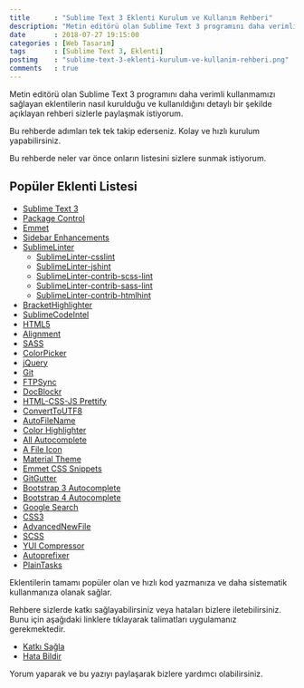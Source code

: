 ```yaml
---
title      : "Sublime Text 3 Eklenti Kurulum ve Kullanım Rehberi"
description: "Metin editörü olan Sublime Text 3 programını daha verimli kullanmamızı sağlayan eklentilerin nasıl kurulduğu ve kullanıldığını detaylı bir şekilde açıklayan rehberi sizlerle paylaşmak istiyorum."
date       : 2018-07-27 19:15:00
categories : [Web Tasarım]
tags       : [Sublime Text 3, Eklenti]
postimg    : "sublime-text-3-eklenti-kurulum-ve-kullanim-rehberi.png"
comments   : true
---
```


Metin editörü olan Sublime Text 3 programını daha verimli kullanmamızı sağlayan eklentilerin nasıl kurulduğu ve kullanıldığını detaylı bir şekilde açıklayan rehberi sizlerle paylaşmak istiyorum.

Bu rehberde adımları tek tek takip ederseniz. Kolay ve hızlı kurulum yapabilirsiniz.

Bu rehberde neler var önce onların listesini sizlere sunmak istiyorum. 

## Popüler Eklenti Listesi

- [Sublime Text 3](https://ahmetcadirci.com.tr/sublime-text-3/#sublime-text-3-kurulumu)
- [Package Control](https://ahmetcadirci.com.tr/sublime-text-3/#package-control-kurulumu)
- [Emmet](https://ahmetcadirci.com.tr/sublime-text-3/#emmet-kurulumu)
- [Sidebar Enhancements](https://ahmetcadirci.com.tr/sublime-text-3/#sidebar-enhancements-kurulumu)
- [Sublime​Linter](https://ahmetcadirci.com.tr/sublime-text-3/#sublimelinter-kurulumu)
  - [SublimeLinter-csslint](https://ahmetcadirci.com.tr/sublime-text-3/#sublimelinter-csslint-kurulumu)
  - [SublimeLinter-jshint](https://ahmetcadirci.com.tr/sublime-text-3/#sublimelinter-jshint-kurulumu)
  - [SublimeLinter-contrib-scss-lint](https://ahmetcadirci.com.tr/sublime-text-3/#sublimelinter-contrib-scss-lint-kurulumu)
  - [SublimeLinter-contrib-sass-lint](https://ahmetcadirci.com.tr/sublime-text-3/#sublimelinter-contrib-sass-lint-kurulumu)
  - [SublimeLinter-contrib-htmlhint](https://ahmetcadirci.com.tr/sublime-text-3/#sublimelinter-contrib-htmlhint-kurulumu)
- [BracketHighlighter](https://ahmetcadirci.com.tr/sublime-text-3/#brackethighlighter-kurulumu)
- [Sublime​Code​Intel](https://ahmetcadirci.com.tr/sublime-text-3/#sublimecodeintel-kurulumu)
- [HTML5](https://ahmetcadirci.com.tr/sublime-text-3/#html5-kurulumu)
- [Alignment](https://ahmetcadirci.com.tr/sublime-text-3/#alignment-kurulumu)
- [SASS](https://ahmetcadirci.com.tr/sublime-text-3/#sass-kurulumu)
- [Color​Picker](https://ahmetcadirci.com.tr/sublime-text-3/#colorpicker-kurulumu)
- [j​Query](https://ahmetcadirci.com.tr/sublime-text-3/#jquery-kurulumu)
- [Git](https://ahmetcadirci.com.tr/sublime-text-3/#git-kurulumu)
- [FTPSync](https://ahmetcadirci.com.tr/sublime-text-3/#ftpsync-kurulumu)
- [DocBlockr](https://ahmetcadirci.com.tr/sublime-text-3/#docblockr-kurulumu)
- [HTML-CSS-JS Prettify](https://ahmetcadirci.com.tr/sublime-text-3/#html-css-js-prettify-kurulumu)
- [Convert​To​UTF8](https://ahmetcadirci.com.tr/sublime-text-3/#converttoutf8-kurulumu)
- [Auto​File​Name](https://ahmetcadirci.com.tr/sublime-text-3/#autofilename-kurulumu)
- [Color Highlighter](https://ahmetcadirci.com.tr/sublime-text-3/#color-highlighter-kurulumu)
- [All Autocomplete](https://ahmetcadirci.com.tr/sublime-text-3/#all-autocomplete-kurulumu)
- [A File Icon](https://ahmetcadirci.com.tr/sublime-text-3/#a-file-icon-kurulumu)
- [Material Theme](https://ahmetcadirci.com.tr/sublime-text-3/#material-theme-kurulumu)
- [Emmet CSS Snippets](https://ahmetcadirci.com.tr/sublime-text-3/#emmet-css-snippets-kurulumu)
- [GitGutter](https://ahmetcadirci.com.tr/sublime-text-3/#gitgutter-kurulumu)
- [Bootstrap 3 Autocomplete](https://ahmetcadirci.com.tr/sublime-text-3/#bootstrap-3-autocomplete-kurulumu)
- [Bootstrap 4 Autocomplete](https://ahmetcadirci.com.tr/sublime-text-3/#bootstrap-4-autocomplete-kurulumu)
- [Google Search](https://ahmetcadirci.com.tr/sublime-text-3/#google-search-kurulumu)
- [CSS3](https://ahmetcadirci.com.tr/sublime-text-3/#css3-kurulumu)
- [AdvancedNewFile](https://ahmetcadirci.com.tr/sublime-text-3/#advancednewfile-kurulumu)
- [SCSS](https://ahmetcadirci.com.tr/sublime-text-3/#scss-kurulumu)
- [YUI Compressor](https://ahmetcadirci.com.tr/sublime-text-3/#scss-kurulumu)
- [Autoprefixer](https://ahmetcadirci.com.tr/sublime-text-3/#autoprefixer-kurulumu)
- [Plain​Tasks](https://ahmetcadirci.com.tr/sublime-text-3/#plaintasks-kurulumu)

Eklentilerin tamamı popüler olan ve hızlı kod yazmanıza ve daha sistematik kullanmanıza olanak sağlar.

Rehbere sizlerde katkı sağlayabilirsiniz veya hataları bizlere iletebilirsiniz. Bunu için aşağıdaki linklere tıklayarak talimatları uygulamanız gerekmektedir. 

- [Katkı Sağla](https://github.com/ahmetcadirci25/sublime-text-3/blob/master/.github/CODE_OF_CONDUCT.md)
- [Hata Bildir](https://github.com/ahmetcadirci25/sublime-text-3/issues/new?template=Bug_report.md)

Yorum yaparak ve bu yazıyı paylaşarak bizlere yardımcı olabilirsiniz.
